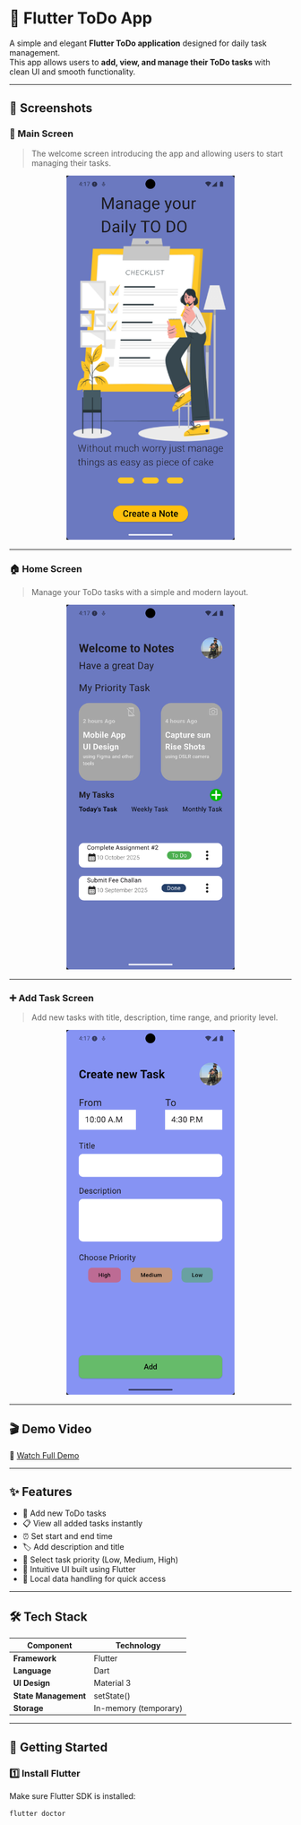 # 📝 Flutter ToDo App

A simple and elegant **Flutter ToDo application** designed for daily task management.  
This app allows users to **add, view, and manage their ToDo tasks** with clean UI and smooth functionality.

---

## 📱 Screenshots

### 🧭 Main Screen
> The welcome screen introducing the app and allowing users to start managing their tasks.

<p align="center">
  <img src="https://raw.githubusercontent.com/vikashbaria/Todo-App-Project-By-Jawan-Pakistan/refs/heads/master/Screenshot_1761218252.png" alt="Main Screen" width="300">
</p>

---

### 🏠 Home Screen
> Manage your ToDo tasks with a simple and modern layout.

<p align="center">
  <img src="https://raw.githubusercontent.com/vikashbaria/Todo-App-Project-By-Jawan-Pakistan/refs/heads/master/Screenshot_1761218256.png" alt="Home Screen" width="300">
</p>

---

### ➕ Add Task Screen
> Add new tasks with title, description, time range, and priority level.

<p align="center">
  <img src="https://raw.githubusercontent.com/vikashbaria/Todo-App-Project-By-Jawan-Pakistan/refs/heads/master/Screenshot_1761218260.png" alt="Add Task Screen" width="300">
</p>

---

## 🎬 Demo Video

🎥 [Watch Full Demo]([https://youtu.be/your_video_link_here](https://github.com/vikashbaria/Todo-App-Project-By-Jawan-Pakistan/raw/refs/heads/master/23.10.2025_16.21.28_REC.mp4))

---

## ✨ Features

- 🧾 Add new ToDo tasks  
- 📋 View all added tasks instantly  
- ⏰ Set start and end time  
- 🏷️ Add description and title  
- 🚦 Select task priority (Low, Medium, High)  
- 🧠 Intuitive UI built using Flutter  
- 💾 Local data handling for quick access  

---

## 🛠️ Tech Stack

| Component | Technology |
|------------|-------------|
| **Framework** | Flutter |
| **Language** | Dart |
| **UI Design** | Material 3 |
| **State Management** | setState() |
| **Storage** | In-memory (temporary) |

---

## 🚀 Getting Started

### 1️⃣ Install Flutter
Make sure Flutter SDK is installed:
```bash
flutter doctor
